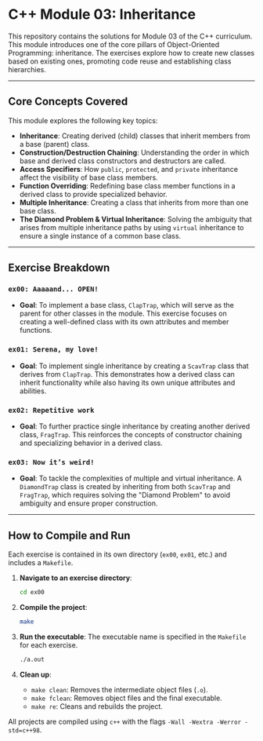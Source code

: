 # C++ Module 03: Inheritance

This repository contains the solutions for Module 03 of the C++ curriculum. This module introduces one of the core pillars of Object-Oriented Programming: inheritance. The exercises explore how to create new classes based on existing ones, promoting code reuse and establishing class hierarchies.

---

## Core Concepts Covered

This module explores the following key topics:

-   **Inheritance**: Creating derived (child) classes that inherit members from a base (parent) class.
-   **Construction/Destruction Chaining**: Understanding the order in which base and derived class constructors and destructors are called.
-   **Access Specifiers**: How `public`, `protected`, and `private` inheritance affect the visibility of base class members.
-   **Function Overriding**: Redefining base class member functions in a derived class to provide specialized behavior.
-   **Multiple Inheritance**: Creating a class that inherits from more than one base class.
-   **The Diamond Problem & Virtual Inheritance**: Solving the ambiguity that arises from multiple inheritance paths by using `virtual` inheritance to ensure a single instance of a common base class.

---

## Exercise Breakdown

### `ex00: Aaaaand... OPEN!`
-   **Goal**: To implement a base class, `ClapTrap`, which will serve as the parent for other classes in the module. This exercise focuses on creating a well-defined class with its own attributes and member functions.

### `ex01: Serena, my love!`
-   **Goal**: To implement single inheritance by creating a `ScavTrap` class that derives from `ClapTrap`. This demonstrates how a derived class can inherit functionality while also having its own unique attributes and abilities.

### `ex02: Repetitive work`
-   **Goal**: To further practice single inheritance by creating another derived class, `FragTrap`. This reinforces the concepts of constructor chaining and specializing behavior in a derived class.

### `ex03: Now it’s weird!`
-   **Goal**: To tackle the complexities of multiple and virtual inheritance. A `DiamondTrap` class is created by inheriting from both `ScavTrap` and `FragTrap`, which requires solving the "Diamond Problem" to avoid ambiguity and ensure proper construction.

---

## How to Compile and Run

Each exercise is contained in its own directory (`ex00`, `ex01`, etc.) and includes a `Makefile`.

1.  **Navigate to an exercise directory**:
    ```bash
    cd ex00
    ```

2.  **Compile the project**:
    ```bash
    make
    ```

3.  **Run the executable**:
    The executable name is specified in the `Makefile` for each exercise.
    ```bash
    ./a.out
    ```

4.  **Clean up**:
    -   `make clean`: Removes the intermediate object files (`.o`).
    -   `make fclean`: Removes object files and the final executable.
    -   `make re`: Cleans and rebuilds the project.

All projects are compiled using `c++` with the flags `-Wall -Wextra -Werror -std=c++98`.
